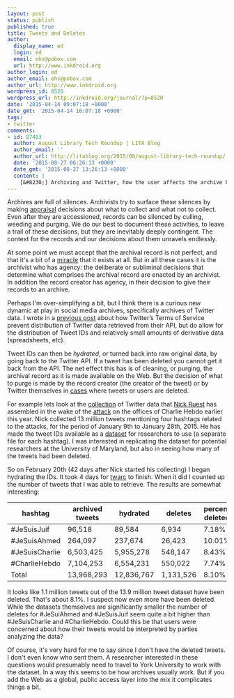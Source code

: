 ```yaml
---
layout: post
status: publish
published: true
title: Tweets and Deletes
author:
  display_name: ed
  login: ed
  email: ehs@pobox.com
  url: http://www.inkdroid.org
author_login: ed
author_email: ehs@pobox.com
author_url: http://www.inkdroid.org
wordpress_id: 8520
wordpress_url: http://inkdroid.org/journal/?p=8520
date: '2015-04-14 09:07:18 +0000'
date_gmt: '2015-04-14 16:07:18 +0000'
tags:
- twitter
comments:
- id: 87483
  author: August Library Tech Roundup | LITA Blog
  author_email: ''
  author_url: http://litablog.org/2015/08/august-library-tech-roundup/
  date: '2015-08-27 06:26:13 +0000'
  date_gmt: '2015-08-27 13:26:13 +0000'
  content: |
    [&#8230;] Archiving and Twitter, how the user affects the archive by deleting tweets. [&#8230;]
---
```

<p>Archives are full of silences. Archivists try to surface these silences by making <a href="https://en.wikipedia.org/wiki/Archival_appraisal">appraisal</a> decisions about what to collect and what not to collect. Even after they are accessioned, records can be silenced by culling, weeding and purging. We do our best to document these activities, to leave a trail of these decisions, but they are inevitably deeply contingent. The context for the records and our decisions about them unravels endlessly.</p>
<p>At some point we must accept that the archival record is not perfect, and that it's a bit of a <a href="http://www.nyu.edu/pages/classes/bkg/methods/harris.pdf">miracle</a> that it exists at all. But in all these cases it is the archivist who has agency: the deliberate or subliminal decisions that determine what comprises the archival record are enacted by an archivist. In addition the record creator has agency, in their decision to give their records to an archive.</p>
<p>Perhaps I'm over-simplifying a bit, but I think there is a curious new dynamic at play in social media archives, specifically archives of Twitter data. I wrote in a <a href="http://inkdroid.org/journal/2014/11/18/on-forgetting/">previous post</a> about how Twitter’s Terms of Service prevent distribution of Twitter data retrieved from their API, but do allow for the distribution of Tweet IDs and relatively small amounts of derivative data (spreadsheets, etc).</p>
<p>Tweet IDs can then be <em>hydrated</em>, or turned back into raw original data, by going back to the Twitter API. If a tweet has been deleted you cannot get it back from the API. The net effect this has is of cleaning, or purging, the archival record as it is made available on the Web. But the decision of what to purge is made by the record creator (the creator of the tweet) or by Twitter themselves in <a href="http://www.theguardian.com/world/2014/sep/24/isis-twitter-youtube-message-social-media-jihadi">cases</a> where tweets or users are deleted.</p>
<p>For example lets look at the <a href="http://hdl.handle.net/10864/10830">collection</a> of Twitter data that <a href="https://twitter.com/ruebot">Nick Ruest</a> has assembled in the wake of the <a href="https://en.wikipedia.org/wiki/Charlie_Hebdo_shooting">attack</a> on the offices of Charlie Hebdo earlier this year. Nick collected 13 million tweets mentioning four hashtags related to the attacks, for the period of January 9th to January 28th, 2015. He has made the tweet IDs available as a <a href="http://hdl.handle.net/10864/10830">dataset</a> for researchers to use (a separate file for each hashtag). I was interested in replicating the dataset for potential researchers at the University of Maryland, but also in seeing how many of the tweets had been deleted.</p>
<p>So on February 20th (42 days after Nick started his collecting) I began hydrating the IDs. It took 4 days for <a href="http://github.com/edsu/twarc">twarc</a> to finish. When it did I counted up the number of tweets that I was able to retrieve. The results are somewhat interesting:</p>
<p>
<style>
  table tr td {<br />
  font-size: smaller;<br />
}<br />
</style></p>
<table>
<thead>
<tr>
<th>hashtag</th>
<th>archived tweets</th>
<th>hydrated</th>
<th>deletes</th>
<th>percent deleted</th>
</tr>
</thead>
<tbody>
<tr>
<td>#JeSuisJuif</td>
<td>96,518</td>
<td>89,584</td>
<td>6,934</td>
<td>7&#46;18%</td>
</tr>
<tr>
<td>#JeSuisAhmed</td>
<td>264,097</td>
<td>237,674</td>
<td>26,423</td>
<td>10&#46;01%</td>
</tr>
<tr>
<td>#JeSuisCharlie</td>
<td>6,503,425</td>
<td>5,955,278</td>
<td>548,147</td>
<td>8&#46;43%</td>
</tr>
<tr>
<td>#CharlieHebdo</td>
<td>7,104,253</td>
<td>6,554,231</td>
<td>550,022</td>
<td>7&#46;74%</td>
</tr>
<tr>
<td>Total</td>
<td>13,968,293</td>
<td>12,836,767</td>
<td>1,131,526</td>
<td>8&#46;10%</td>
</tr>
</tbody>
</table>
<p>It looks like 1.1 million tweets out of the 13.9 million tweet dataset have been deleted. That's about 8.1%. I suspect now even more have been deleted. While the datasets themselves are significantly smaller the number of deletes for #JeSuiAhmed and #JeSuisJuif seem quite a bit higher than #JeSuisCharlie and #CharlieHebdo. Could this be that users were concerned about how their tweets would be interpreted by parties analyzing the data?</p>
<p>Of course, it's very hard for me to say since I don't have the deleted tweets. I don't even know who sent them. A researcher interested in these questions would presumably need to travel to York University to work with the dataset. In a way this seems to be how archives usually work. But if you add the Web as a global, public access layer into the mix it complicates things a bit.</p>
